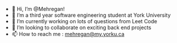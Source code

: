 - 👋 Hi, I’m @Mehregan!
- 👀 I’m a third year software engineering student at York University 
- 🌱 I’m currently working on lots of questions from Leet Code 
- 💞️ I’m looking to collaborate on exciting back end projects 
- 📫 How to reach me : mehregan@my.yorku.ca
<!---
mehrganm20/mehrganm20 is a ✨ special ✨ repository because its `README.md` (this file) appears on your GitHub profile.
You can click the Preview link to take a look at your changes.
--->
